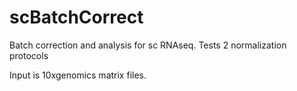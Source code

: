 # scBatchCorrect
Batch correction and analysis for sc RNAseq. Tests 2 normalization protocols

Input is 10xgenomics matrix files.
